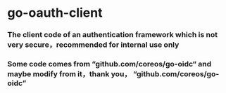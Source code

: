 # go-oauth-client

### The client code of an authentication framework which is not very secure，recommended for internal use only
### Some code comes from “github.com/coreos/go-oidc“ and maybe modify from it，thank you， “github.com/coreos/go-oidc”
    
